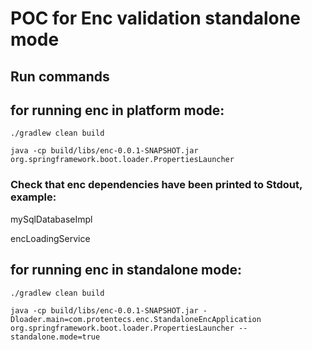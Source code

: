 # POC for Enc validation standalone mode 

## Run commands

## for running enc in platform mode:

```./gradlew clean build```

```java -cp build/libs/enc-0.0.1-SNAPSHOT.jar org.springframework.boot.loader.PropertiesLauncher```

### Check that enc dependencies have been printed to Stdout, example:

mySqlDatabaseImpl

encLoadingService

## for running enc in standalone mode:
```./gradlew clean build```

```java -cp build/libs/enc-0.0.1-SNAPSHOT.jar -Dloader.main=com.protentecs.enc.StandaloneEncApplication org.springframework.boot.loader.PropertiesLauncher --standalone.mode=true```

#### 
